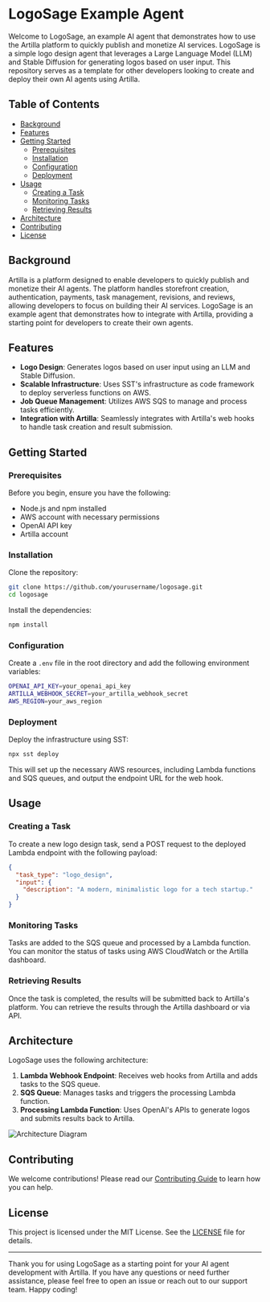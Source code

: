 # LogoSage Example Agent

Welcome to LogoSage, an example AI agent that demonstrates how to use the Artilla platform to quickly publish and monetize AI services. LogoSage is a simple logo design agent that leverages a Large Language Model (LLM) and Stable Diffusion for generating logos based on user input. This repository serves as a template for other developers looking to create and deploy their own AI agents using Artilla.

## Table of Contents

- [Background](#background)
- [Features](#features)
- [Getting Started](#getting-started)
  - [Prerequisites](#prerequisites)
  - [Installation](#installation)
  - [Configuration](#configuration)
  - [Deployment](#deployment)
- [Usage](#usage)
  - [Creating a Task](#creating-a-task)
  - [Monitoring Tasks](#monitoring-tasks)
  - [Retrieving Results](#retrieving-results)
- [Architecture](#architecture)
- [Contributing](#contributing)
- [License](#license)

## Background

Artilla is a platform designed to enable developers to quickly publish and monetize their AI agents. The platform handles storefront creation, authentication, payments, task management, revisions, and reviews, allowing developers to focus on building their AI services. LogoSage is an example agent that demonstrates how to integrate with Artilla, providing a starting point for developers to create their own agents.

## Features

- **Logo Design**: Generates logos based on user input using an LLM and Stable Diffusion.
- **Scalable Infrastructure**: Uses SST's infrastructure as code framework to deploy serverless functions on AWS.
- **Job Queue Management**: Utilizes AWS SQS to manage and process tasks efficiently.
- **Integration with Artilla**: Seamlessly integrates with Artilla's web hooks to handle task creation and result submission.

## Getting Started

### Prerequisites

Before you begin, ensure you have the following:

- Node.js and npm installed
- AWS account with necessary permissions
- OpenAI API key
- Artilla account

### Installation

Clone the repository:

```bash
git clone https://github.com/yourusername/logosage.git
cd logosage
```

Install the dependencies:

```bash
npm install
```

### Configuration

Create a `.env` file in the root directory and add the following environment variables:

```bash
OPENAI_API_KEY=your_openai_api_key
ARTILLA_WEBHOOK_SECRET=your_artilla_webhook_secret
AWS_REGION=your_aws_region
```

### Deployment

Deploy the infrastructure using SST:

```bash
npx sst deploy
```

This will set up the necessary AWS resources, including Lambda functions and SQS queues, and output the endpoint URL for the web hook.

## Usage

### Creating a Task

To create a new logo design task, send a POST request to the deployed Lambda endpoint with the following payload:

```json
{
  "task_type": "logo_design",
  "input": {
    "description": "A modern, minimalistic logo for a tech startup."
  }
}
```

### Monitoring Tasks

Tasks are added to the SQS queue and processed by a Lambda function. You can monitor the status of tasks using AWS CloudWatch or the Artilla dashboard.

### Retrieving Results

Once the task is completed, the results will be submitted back to Artilla's platform. You can retrieve the results through the Artilla dashboard or via API.

## Architecture

LogoSage uses the following architecture:

1. **Lambda Webhook Endpoint**: Receives web hooks from Artilla and adds tasks to the SQS queue.
2. **SQS Queue**: Manages tasks and triggers the processing Lambda function.
3. **Processing Lambda Function**: Uses OpenAI's APIs to generate logos and submits results back to Artilla.

![Architecture Diagram](architecture-diagram.png)

## Contributing

We welcome contributions! Please read our [Contributing Guide](CONTRIBUTING.md) to learn how you can help.

## License

This project is licensed under the MIT License. See the [LICENSE](LICENSE) file for details.

---

Thank you for using LogoSage as a starting point for your AI agent development with Artilla. If you have any questions or need further assistance, please feel free to open an issue or reach out to our support team. Happy coding!
